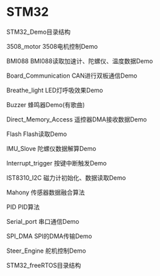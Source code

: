 # STM32

STM32_Demo目录结构

  3508_motor  3508电机控制Demo
  
  BMI088      BMI088读取加速计、陀螺仪、温度数据Demo
  
  Board_Communication CAN进行双板通信Demo
  
  Breathe_light  LED灯呼吸效果Demo
  
  Buzzer   蜂鸣器Demo(有歌曲)
  
  Direct_Memory_Access 遥控器DMA接收数据Demo
  
  Flash  Flash读取Demo
  
  IMU_Slove  陀螺仪数据解算Demo
  
  Interrupt_trigger 按键中断触发Demo
  
  IST8310_I2C  磁力计初始化、数据读取Demo
  
  Mahony  传感器数据融合算法
  
  PID  PID算法

  Serial_port 串口通信Demo
  
  SPI_DMA  SPI的DMA传输Demo
  
  Steer_Engine 舵机控制Demo


STM32_freeRTOS目录结构
